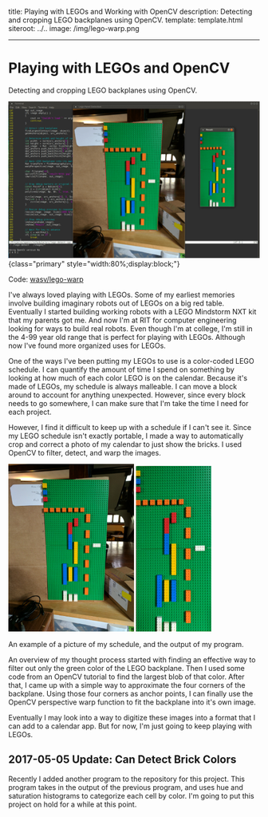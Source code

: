 title: Playing with LEGOs and Working with OpenCV
description: Detecting and cropping LEGO backplanes using OpenCV.
template: template.html
siteroot: ../..
image: /img/lego-warp.png

---

# Playing with LEGOs and OpenCV
Detecting and cropping LEGO backplanes using OpenCV.

![Picture of LEGO baseplate before and after processing.](lego-warp_demo.png){class="primary" style="width:80%;display:block;"}

<i class="fa fa-gitlab"></i> Code: <a target="_blank" href="https://gitlab.com/wasv/lego-warp">wasv/lego-warp</a>

I've always loved playing with LEGOs. Some of my earliest memories involve building imaginary robots out of LEGOs on a big red table. Eventually I started building working robots with a LEGO Mindstorm NXT kit that my parents got me. And now I'm at RIT for computer engineering looking for ways to build real robots. Even though I'm at college, I'm still in the 4-99 year old range that is perfect for playing with LEGOs. Although now I've found more organized uses for LEGOs.

One of the ways I've been putting my LEGOs to use is a color-coded LEGO schedule. I can quantify the amount of time I spend on something by looking at how much of each color LEGO is on the calendar. Because it's made of LEGOs, my schedule is always malleable. I can move a block around to account for anything unexpected. However, since every block needs to go somewhere, I can make sure that I'm take the time I need for each project.

However, I find it difficult to keep up with a schedule if I can't see it. Since my LEGO schedule isn't exactly portable, I made a way to automatically crop and correct a photo of my calendar to just show the bricks. I used OpenCV to filter, detect, and warp the images.

<div class="center">
  <img style="width:50%" src="lego-warp_schedule.jpg" alt="Input image"/>
  <img style="width:30%" src="lego-warp_result.jpg" alt="Resulting image"/>
  <p>
    An example of a picture of my schedule, and the output of my program.
  </p>
</div>

An overview of my thought process started with finding an effective way to filter out only the green color of the LEGO backplane. Then I used some code from an OpenCV tutorial to find the largest blob of that color. After that, I came up with a simple way to approximate the four corners of the backplane. Using those four corners as anchor points, I can finally use the OpenCV perspective warp function to fit the backplane into it's own image.

Eventually I may look into a way to digitize these images into a format that I can add to a calendar app. But for now, I'm just going to keep playing with LEGOs.

## 2017-05-05 Update: Can Detect Brick Colors

Recently I added another program to the repository for this project. This program takes in the output of the previous program, and uses hue and saturation histograms to categorize each cell by color. I'm going to put this project on hold for a while at this point.


